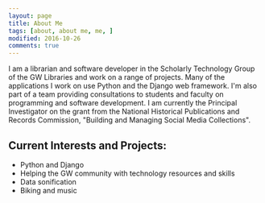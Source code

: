 ```yaml
---
layout: page
title: About Me
tags: [about, about me, me, ]
modified: 2016-10-26
comments: true
---
```


I am a librarian and software developer in the Scholarly Technology Group of the GW Libraries and work on a range of projects. Many of the applications I work on use Python and the Django web framework. I'm also part of a team providing consultations to students and faculty on programming and software development. I am currently the Principal Investigator on the grant from the National Historical Publications and Records Commission, "Building and Managing Social Media Collections".

## Current Interests and Projects:

* Python and Django
* Helping the GW community with technology resources and skills 
* Data sonification
* Biking and music
